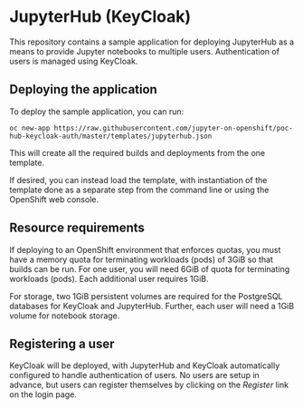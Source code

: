 JupyterHub (KeyCloak)
=====================

This repository contains a sample application for deploying JupyterHub as a means to provide Jupyter notebooks to multiple users. Authentication of users is managed using KeyCloak.

Deploying the application
-------------------------

To deploy the sample application, you can run:

```
oc new-app https://raw.githubusercontent.com/jupyter-on-openshift/poc-hub-keycloak-auth/master/templates/jupyterhub.json
```

This will create all the required builds and deployments from the one template.

If desired, you can instead load the template, with instantiation of the template done as a separate step from the command line or using the OpenShift web console.

Resource requirements
---------------------

If deploying to an OpenShift environment that enforces quotas, you must have a memory quota for terminating workloads (pods) of 3GiB so that builds can be run. For one user, you will need 6GiB of quota for terminating workloads (pods). Each additional user requires 1GiB.

For storage, two 1GiB persistent volumes are required for the PostgreSQL databases for KeyCloak and JupyterHub. Further, each user will need a 1GiB volume for notebook storage.

Registering a user
------------------

KeyCloak will be deployed, with JupyterHub and KeyCloak automatically configured to handle authentication of users. No users are setup in advance, but users can register themselves by clicking on the _Register_ link on the login page.
